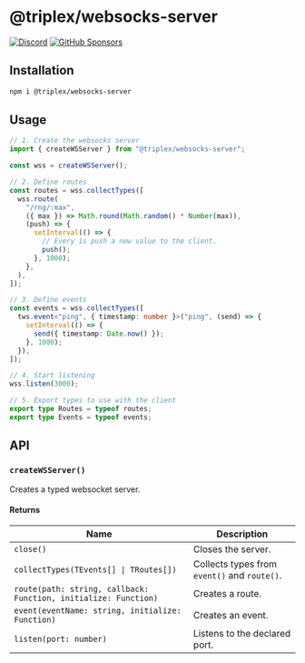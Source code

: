 # @triplex/websocks-server

[![Discord](https://img.shields.io/badge/dynamic/json?url=https%3A%2F%2Fdiscord.com%2Fapi%2Finvites%2FnBzRBUEs4b%3Fwith_counts%3Dtrue&query=%24.approximate_member_count&style=flat&colorA=000000&colorB=000000&label=discord&logo=&logoColor=000000)](https://discord.gg/SUHCwfEk) [![GitHub Sponsors](https://img.shields.io/github/sponsors/itsdouges?style=flat&colorA=000000&colorB=000000&label=sponsor&logo=&logoColor=000000)](https://github.com/sponsors/itsdouges)

## Installation

```bash
npm i @triplex/websocks-server
```

## Usage

```ts
// 1. Create the websocks server
import { createWSServer } from "@triplex/websocks-server";

const wss = createWSServer();

// 2. Define routes
const routes = wss.collectTypes([
  wss.route(
    "/rng/:max",
    ({ max }) => Math.round(Math.random() * Number(max)),
    (push) => {
      setInterval(() => {
        // Every 1s push a new value to the client.
        push();
      }, 1000);
    },
  ),
]);

// 3. Define events
const events = wss.collectTypes([
  tws.event<"ping", { timestamp: number }>("ping", (send) => {
    setInterval(() => {
      send({ timestamp: Date.now() });
    }, 1000);
  }),
]);

// 4. Start listening
wss.listen(3000);

// 5. Export types to use with the client
export type Routes = typeof routes;
export type Events = typeof events;
```

## API

### `createWSServer()`

Creates a typed websocket server.

#### Returns

| Name | Description |
| --- | --- |
| `close()` | Closes the server. |
| `collectTypes(TEvents[] \| TRoutes[])` | Collects types from `event()` and `route()`. |
| `route(path: string, callback: Function, initialize: Function)` | Creates a route. |
| `event(eventName: string, initialize: Function)` | Creates an event. |
| `listen(port: number)` | Listens to the declared port. |
